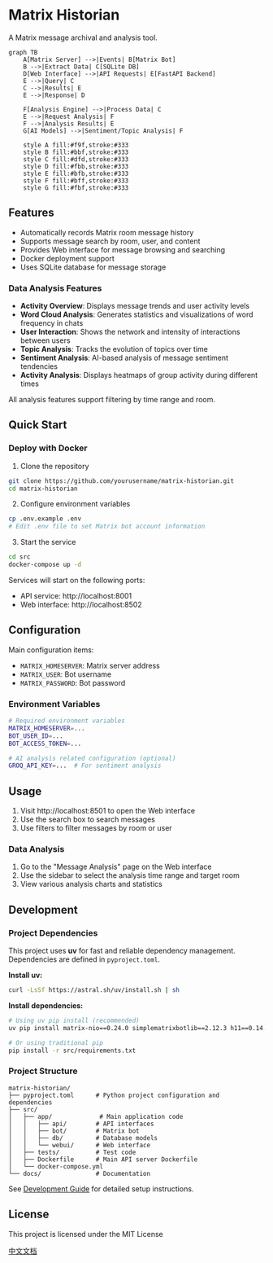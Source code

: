 # Matrix Historian

A Matrix message archival and analysis tool.


```mermaid
graph TB
    A[Matrix Server] -->|Events| B[Matrix Bot]
    B -->|Extract Data| C[SQLite DB]
    D[Web Interface] -->|API Requests| E[FastAPI Backend]
    E -->|Query| C
    C -->|Results| E
    E -->|Response| D
    
    F[Analysis Engine] -->|Process Data| C
    E -->|Request Analysis| F
    F -->|Analysis Results| E
    G[AI Models] -->|Sentiment/Topic Analysis| F
    
    style A fill:#f9f,stroke:#333
    style B fill:#bbf,stroke:#333
    style C fill:#dfd,stroke:#333
    style D fill:#fbb,stroke:#333
    style E fill:#bfb,stroke:#333
    style F fill:#bff,stroke:#333
    style G fill:#fbf,stroke:#333
```


## Features

- Automatically records Matrix room message history
- Supports message search by room, user, and content
- Provides Web interface for message browsing and searching
- Docker deployment support
- Uses SQLite database for message storage

### Data Analysis Features

- **Activity Overview**: Displays message trends and user activity levels
- **Word Cloud Analysis**: Generates statistics and visualizations of word frequency in chats
- **User Interaction**: Shows the network and intensity of interactions between users
- **Topic Analysis**: Tracks the evolution of topics over time
- **Sentiment Analysis**: AI-based analysis of message sentiment tendencies
- **Activity Analysis**: Displays heatmaps of group activity during different times

All analysis features support filtering by time range and room.

## Quick Start

### Deploy with Docker

1. Clone the repository
```bash
git clone https://github.com/yourusername/matrix-historian.git
cd matrix-historian
```

2. Configure environment variables
```bash
cp .env.example .env
# Edit .env file to set Matrix bot account information
```

3. Start the service
```bash
cd src
docker-compose up -d
```

Services will start on the following ports:
- API service: http://localhost:8001
- Web interface: http://localhost:8502

<!-- ### Manual Configuration

Refer to [Gitbook Documentation](https://your-gitbook-link) for detailed manual configuration instructions. -->

## Configuration

Main configuration items:
- `MATRIX_HOMESERVER`: Matrix server address
- `MATRIX_USER`: Bot username
- `MATRIX_PASSWORD`: Bot password

### Environment Variables

```bash
# Required environment variables
MATRIX_HOMESERVER=...
BOT_USER_ID=...
BOT_ACCESS_TOKEN=...

# AI analysis related configuration (optional)
GROQ_API_KEY=...  # For sentiment analysis
```

## Usage

1. Visit http://localhost:8501 to open the Web interface
2. Use the search box to search messages
3. Use filters to filter messages by room or user

### Data Analysis

1. Go to the "Message Analysis" page on the Web interface
2. Use the sidebar to select the analysis time range and target room
3. View various analysis charts and statistics

## Development

### Project Dependencies

This project uses **uv** for fast and reliable dependency management. Dependencies are defined in `pyproject.toml`.

**Install uv:**
```bash
curl -LsSf https://astral.sh/uv/install.sh | sh
```

**Install dependencies:**
```bash
# Using uv pip install (recommended)
uv pip install matrix-nio==0.24.0 simplematrixbotlib==2.12.3 h11==0.14.0 httpcore==0.17.3 fastapi==0.115.12 uvicorn==0.34.2 sqlalchemy==2.0.40 python-multipart==0.0.20 pydantic==2.11.4 email-validator==2.2.0 pytest==8.3.5 python-dotenv==1.1.0 backoff==2.2.1 groq streamlit==1.45.0 pandas==2.2.3 requests==2.32.3 humanize==4.12.3 plotly==5.20.0 wordcloud==1.9.3 jieba==0.42.1 networkx==3.2.1 matplotlib==3.8.0 scipy==1.12.0

# Or using traditional pip
pip install -r src/requirements.txt
```

### Project Structure
```
matrix-historian/
├── pyproject.toml      # Python project configuration and dependencies
├── src/
│   ├── app/             # Main application code
│   │   ├── api/        # API interfaces
│   │   ├── bot/        # Matrix bot
│   │   ├── db/         # Database models
│   │   └── webui/      # Web interface
│   ├── tests/          # Test code
│   ├── Dockerfile      # Main API server Dockerfile
│   └── docker-compose.yml
└── docs/               # Documentation
```

See [Development Guide](docs/development.md) for detailed setup instructions.

<!-- ## Documentation

[Gitbook Documentation](https://your-gitbook-link) -->

## License

This project is licensed under the MIT License

[中文文档](README_zh.md)

